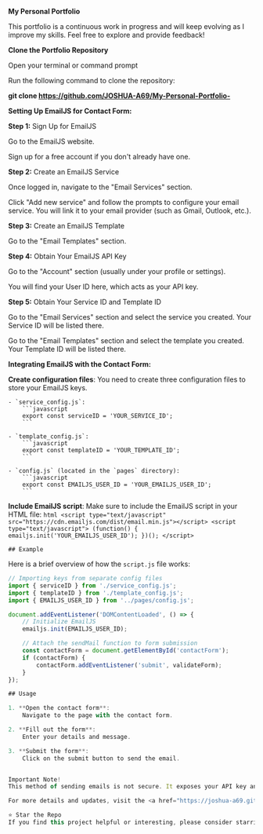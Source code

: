 **My Personal Portfolio**

This portfolio is a continuous work in progress and will keep evolving as I improve my skills. Feel free to explore and provide feedback!

**Clone the Portfolio Repository**

Open your terminal or command prompt


Run the following command to clone the repository:

**git clone https://github.com/JOSHUA-A69/My-Personal-Portfolio-**

**Setting Up EmailJS for Contact Form:**

**Step 1:** Sign Up for EmailJS

Go to the EmailJS website.

Sign up for a free account if you don't already have one.

**Step 2:** Create an EmailJS Service

Once logged in, navigate to the "Email Services" section.

Click "Add new service" and follow the prompts to configure your email service. You will link it to your email provider (such as Gmail, Outlook, etc.).

**Step 3:** Create an EmailJS Template

Go to the "Email Templates" section.

**Step 4:** Obtain Your EmailJS API Key

Go to the "Account" section (usually under your profile or settings).

You will find your User ID here, which acts as your API key.

**Step 5:** Obtain Your Service ID and Template ID

Go to the "Email Services" section and select the service you created. Your Service ID will be listed there.

Go to the "Email Templates" section and select the template you created. Your Template ID will be listed there.

**Integrating EmailJS with the Contact Form:**

**Create configuration files**:
    You need to create three configuration files to store your EmailJS keys.

    - `service_config.js`:
        ```javascript
        export const serviceID = 'YOUR_SERVICE_ID';
        ```

    - `template_config.js`:
        ```javascript
        export const templateID = 'YOUR_TEMPLATE_ID';
        ```

    - `config.js` (located in the `pages` directory):
        ```javascript
        export const EMAILJS_USER_ID = 'YOUR_EMAILJS_USER_ID';
        ```

 **Include EmailJS script**:
    Make sure to include the EmailJS script in your HTML file:
    ```html
    <script type="text/javascript" src="https://cdn.emailjs.com/dist/email.min.js"></script>
    <script type="text/javascript">
        (function() {
            emailjs.init('YOUR_EMAILJS_USER_ID');
        })();
    </script>
    ```

    ## Example

Here is a brief overview of how the `script.js` file works:

```javascript
// Importing keys from separate config files
import { serviceID } from './service_config.js';
import { templateID } from './template_config.js';
import { EMAILJS_USER_ID } from '../pages/config.js';

document.addEventListener('DOMContentLoaded', () => {
    // Initialize EmailJS
    emailjs.init(EMAILJS_USER_ID);

    // Attach the sendMail function to form submission
    const contactForm = document.getElementById('contactForm');
    if (contactForm) {
        contactForm.addEventListener('submit', validateForm);
    }
});

## Usage

1. **Open the contact form**:
    Navigate to the page with the contact form.

2. **Fill out the form**:
    Enter your details and message.

3. **Submit the form**:
    Click on the submit button to send the email.


Important Note!
This method of sending emails is not secure. It exposes your API key and other sensitive information in the client-side code, which can be accessed by anyone visiting your site. For production applications, consider using a server-side solution to handle sensitive information securely.

For more details and updates, visit the <a href="https://joshua-a69.github.io/My-Personal-Portfolio-/">portfolio.</a>

⭐️ Star the Repo
If you find this project helpful or interesting, please consider starring the repository! Your support is greatly appreciated and motivates me to continue improving and adding new features.